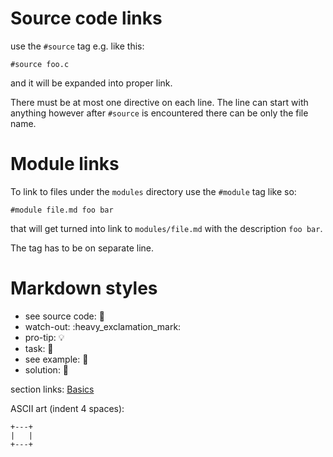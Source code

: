 # Source code links

use the `#source` tag e.g. like this:

```
#source foo.c
```

and it will be expanded into proper link.

There must be at most one directive on each line. The line can start with
anything however after `#source` is encountered there can be only the file
name.

# Module links

To link to files under the `modules` directory use the `#module` tag like so:

```
#module file.md foo bar
```

that will get turned into link to `modules/file.md` with the description
`foo bar`.

The tag has to be on separate line.

# Markdown styles

  - see source code: :eyes:
  - watch-out: :heavy\_exclamation\_mark:
  - pro-tip: :bulb:
  - task: :wrench:
  - see example: :flashlight:
  - solution: :key:

section links: [Basics](01.md#basics)

ASCII art (indent 4 spaces):

    +---+
    |   |
    +---+
